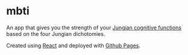 # mbti

An app that gives you the strength of your [Jungian cognitive functions](https://en.wikipedia.org/wiki/Jungian_cognitive_functions) based on the four Jungian dichotomies.

Created using [React](https://github.com/facebook/react/) and deployed with [Github Pages](https://github.com/facebook/create-react-app/blob/master/packages/react-scripts/template/README.md#github-pages).
